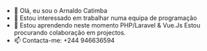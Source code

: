 - 👋 Olá, eu sou o Arnaldo Catimba
- 👀 Estou interessado em trabalhar numa equipa de programação
- 🌱 Estou aprendendo neste momento PHP/Laravel & Vue.Js
Estou procurando colaboração em projectos.
- 📫 Contacta-me: +244 946636594

<!---
Catimba3/Catimba3 is a ✨ special ✨ repository because its `README.md` (this file) appears on your GitHub profile.
You can click the Preview link to take a look at your changes.
--->

